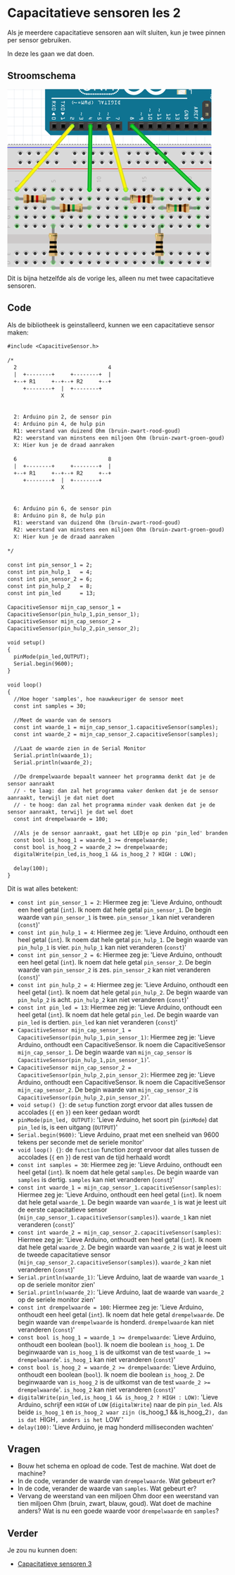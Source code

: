 # Capacitatieve sensoren les 2

Als je meerdere capacitatieve sensoren aan wilt sluiten,
kun je twee pinnen per sensor gebruiken.

In deze les gaan we dat doen.

## Stroomschema

![Stroomschema](CapacitatieveSensoren.png)

Dit is bijna hetzelfde als de vorige les,
alleen nu met twee capacitatieve sensoren.

## Code

Als de bibliotheek is geinstalleerd, kunnen we een capacitatieve sensor maken:

```
#include <CapacitiveSensor.h>

/*
  2                             4 
  |  +--------+     +--------+  |
  +--+ R1     +--+--+ R2     +--+
     +--------+  |  +--------+ 
                 X          

  
  2: Arduino pin 2, de sensor pin
  4: Arduino pin 4, de hulp pin
  R1: weerstand van duizend Ohm (bruin-zwart-rood-goud)
  R2: weerstand van minstens een miljoen Ohm (bruin-zwart-groen-goud)
  X: Hier kun je de draad aanraken

  6                             8
  |  +--------+     +--------+  |
  +--+ R1     +--+--+ R2     +--+
     +--------+  |  +--------+ 
                 X          

  
  6: Arduino pin 6, de sensor pin
  8: Arduino pin 8, de hulp pin
  R1: weerstand van duizend Ohm (bruin-zwart-rood-goud)
  R2: weerstand van minstens een miljoen Ohm (bruin-zwart-groen-goud)
  X: Hier kun je de draad aanraken
 
*/

const int pin_sensor_1 = 2;
const int pin_hulp_1   = 4;
const int pin_sensor_2 = 6;
const int pin_hulp_2   = 8;
const int pin_led      = 13;

CapacitiveSensor mijn_cap_sensor_1 = CapacitiveSensor(pin_hulp_1,pin_sensor_1);        
CapacitiveSensor mijn_cap_sensor_2 = CapacitiveSensor(pin_hulp_2,pin_sensor_2);        

void setup()                    
{
  pinMode(pin_led,OUTPUT);
  Serial.begin(9600);
}

void loop()                    
{
  //Hoe hoger 'samples', hoe nauwkeuriger de sensor meet
  const int samples = 30;

  //Meet de waarde van de sensors
  const int waarde_1 = mijn_cap_sensor_1.capacitiveSensor(samples);
  const int waarde_2 = mijn_cap_sensor_2.capacitiveSensor(samples);

  //Laat de waarde zien in de Serial Monitor
  Serial.println(waarde_1);
  Serial.println(waarde_2);

  //De drempelwaarde bepaalt wanneer het programma denkt dat je de sensor aanraakt
  // - te laag: dan zal het programma vaker denken dat je de sensor aanraakt, terwijl je dat niet doet
  // - te hoog: dan zal het programma minder vaak denken dat je de sensor aanraakt, terwijl je dat wel doet
  const int drempelwaarde = 100;
  
  //Als je de sensor aanraakt, gaat het LEDje op pin 'pin_led' branden
  const bool is_hoog_1 = waarde_1 >= drempelwaarde; 
  const bool is_hoog_2 = waarde_2 >= drempelwaarde; 
  digitalWrite(pin_led,is_hoog_1 && is_hoog_2 ? HIGH : LOW);

  delay(100);
}
```

Dit is wat alles betekent:

 * `const int pin_sensor_1 = 2`: Hiermee zeg je: 'Lieve Arduino, onthoudt een heel getal (`int`). Ik noem dat hele getal `pin_sensor_1`. De begin waarde van `pin_sensor_1` is twee. `pin_sensor_1` kan niet veranderen (`const`)'
 * `const int pin_hulp_1 = 4`: Hiermee zeg je: 'Lieve Arduino, onthoudt een heel getal (`int`). Ik noem dat hele getal `pin_hulp_1`. De begin waarde van `pin_hulp_1` is vier. `pin_hulp_1` kan niet veranderen (`const`)'
 * `const int pin_sensor_2 = 6`: Hiermee zeg je: 'Lieve Arduino, onthoudt een heel getal (`int`). Ik noem dat hele getal `pin_sensor_2`. De begin waarde van `pin_sensor_2` is zes. `pin_sensor_2` kan niet veranderen (`const`)'
 * `const int pin_hulp_2 = 4`: Hiermee zeg je: 'Lieve Arduino, onthoudt een heel getal (`int`). Ik noem dat hele getal `pin_hulp_2`. De begin waarde van `pin_hulp_2` is acht. `pin_hulp_2` kan niet veranderen (`const`)'
 * `const int pin_led = 13`: Hiermee zeg je: 'Lieve Arduino, onthoudt een heel getal (`int`). Ik noem dat hele getal `pin_led`. De begin waarde van `pin_led` is dertien. `pin_led` kan niet veranderen (`const`)'
 * `CapacitiveSensor mijn_cap_sensor_1 = CapacitiveSensor(pin_hulp_1,pin_sensor_1)`: Hiermee zeg je: 'Lieve Arduino, onthoudt een CapacitiveSensor. Ik noem die CapacitiveSensor `mijn_cap_sensor_1`. De begin waarde van `mijn_cap_sensor` is `CapacitiveSensor(pin_hulp_1,pin_sensor_1)`'.
 * `CapacitiveSensor mijn_cap_sensor_2 = CapacitiveSensor(pin_hulp_2,pin_sensor_2)`: Hiermee zeg je: 'Lieve Arduino, onthoudt een CapacitiveSensor. Ik noem die CapacitiveSensor `mijn_cap_sensor_2`. De begin waarde van `mijn_cap_sensor_2` is `CapacitiveSensor(pin_hulp_2,pin_sensor_2)`'.
 * `void setup() {}`: de `setup` function zorgt ervoor dat alles tussen de accolades (`{` en `}`) een keer gedaan wordt
 * `pinMode(pin_led, OUTPUT)`: 'Lieve Arduino, het soort pin (`pinMode`) dat `pin_led` is, is een uitgang (`OUTPUT`)'	
 * `Serial.begin(9600)`: 'Lieve Arduino, praat met een snelheid van 9600 tekens per seconde met de seriele monitor'
 * `void loop() {}`: de `function` function zorgt ervoor dat alles tussen de accolades (`{` en `}`) de rest van de tijd herhaald wordt
 * `const int samples = 30`: Hiermee zeg je: 'Lieve Arduino, onthoudt een heel getal (`int`). Ik noem dat hele getal `samples`. De begin waarde van `samples` is dertig. `samples` kan niet veranderen (`const`)'
 * `const int waarde_1 = mijn_cap_sensor_1.capacitiveSensor(samples)`: Hiermee zeg je: 'Lieve Arduino, onthoudt een heel getal (`int`). Ik noem dat hele getal `waarde_1`. De begin waarde van `waarde_1` is wat je leest uit de eerste capacitatieve sensor (`mijn_cap_sensor_1.capacitiveSensor(samples)`). `waarde_1` kan niet veranderen (`const`)'
 * `const int waarde_2 = mijn_cap_sensor_2.capacitiveSensor(samples)`: Hiermee zeg je: 'Lieve Arduino, onthoudt een heel getal (`int`). Ik noem dat hele getal `waarde_2`. De begin waarde van `waarde_2` is wat je leest uit de tweede capacitatieve sensor (`mijn_cap_sensor_2.capacitiveSensor(samples)`). `waarde_2` kan niet veranderen (`const`)'
 * `Serial.println(waarde_1)`: 'Lieve Arduino, laat de waarde van `waarde_1` op de seriele monitor zien'
 * `Serial.println(waarde_2)`: 'Lieve Arduino, laat de waarde van `waarde_2` op de seriele monitor zien'
 * `const int drempelwaarde = 100`: Hiermee zeg je: 'Lieve Arduino, onthoudt een heel getal (`int`). Ik noem dat hele getal `drempelwaarde`. De begin waarde van `drempelwaarde` is honderd. `drempelwaarde` kan niet veranderen (`const`)'
 * `const bool is_hoog_1 = waarde_1 >= drempelwaarde`: 'Lieve Arduino, onthoudt een boolean (`bool`). Ik noem die boolean `is_hoog_1`. De beginwaarde van `is_hoog_1` is de uitkomst van de test `waarde_1 >= drempelwaarde`'. `is_hoog_1` kan niet veranderen (`const`)'
 * `const bool is_hoog_2 = waarde_2 >= drempelwaarde`: 'Lieve Arduino, onthoudt een boolean (`bool`). Ik noem die boolean `is_hoog_2`. De beginwaarde van `is_hoog_2` is de uitkomst van de test `waarde_2 >= drempelwaarde`'. `is_hoog_2` kan niet veranderen (`const`)'
 * `digitalWrite(pin_led,is_hoog_1 && is_hoog_2 ? HIGH : LOW)`: 'Lieve Arduino, schrijf een `HIGH` of `LOW` (`digitalWrite`) naar de pin `pin_led`. Als beide `is_hoog_1` en `is_hoog_2 waar zijn (`is_hoog_1 && is_hoog_2`), dan is dat `HIGH`, anders is het `LOW`'
 * `delay(100)`: 'Lieve Arduino, je mag honderd milliseconden wachten'

## Vragen

 * Bouw het schema en opload de code. Test de machine. Wat doet de machine?
 * In de code, verander de waarde van `drempelwaarde`. Wat gebeurt er?
 * In de code, verander de waarde van `samples`. Wat gebeurt er?
 * Vervang de weerstand van een miljoen Ohm door een weerstand van tien miljoen Ohm (bruin, zwart, blauw, goud). Wat doet de machine anders? Wat is nu een goede waarde voor `drempelwaarde` en `samples`?

## Verder

Je zou nu kunnen doen:

 * [Capacitatieve sensoren 3](../CapacitatieveSensoren3/README.md)


